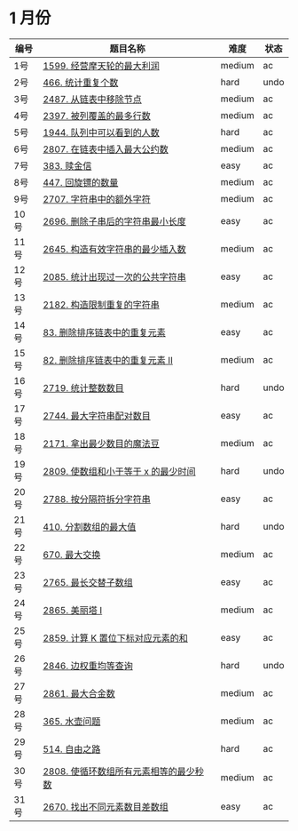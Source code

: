 # 1 月份

**编号**|**题目名称**|**难度**|**状态**
--------|------------|--------|--------
1号|[1599. 经营摩天轮的最大利润](./第1题%201599.%20经营摩天轮的最大利润)|medium|ac
2号|[466. 统计重复个数](./第2题%20466.%20统计重复个数)|hard|undo
3号|[2487. 从链表中移除节点](./第3题%202487.%20从链表中移除节点)|medium|ac
4号|[2397. 被列覆盖的最多行数](./第4题%202397.%20被列覆盖的最多行数)|medium|ac
5号|[1944. 队列中可以看到的人数](./第5题%201944.%20队列中可以看到的人数)|hard|ac
6号|[2807. 在链表中插入最大公约数](./第6题%202807.%20在链表中插入最大公约数)|medium|ac
7号|[383. 赎金信](./第7题%20383.%20赎金信)|easy|ac
8号|[447. 回旋镖的数量](./第8题%20447.%20回旋镖的数量)|medium|ac
9号|[2707. 字符串中的额外字符](./第9题%202707.%20字符串中的额外字符)|medium|ac
10号|[2696. 删除子串后的字符串最小长度](./第10题%202696.%20删除子串后的字符串最小长度)|easy|ac
11号|[2645. 构造有效字符串的最少插入数](./第11题%202645.%20构造有效字符串的最少插入数)|medium|ac
12号|[2085. 统计出现过一次的公共字符串](./第12题%202085.%20统计出现过一次的公共字符串)|easy|ac
13号|[2182. 构造限制重复的字符串](./第13题%202182.%20构造限制重复的字符串)|medium|ac
14号|[83. 删除排序链表中的重复元素](./第14题%2083.%20删除排序链表中的重复元素)|easy|ac
15号|[82. 删除排序链表中的重复元素 II](./第15题%2082.%20删除排序链表中的重复元素%20II)|medium|ac
16号|[2719. 统计整数数目](./第16题%202719.%20统计整数数目)|hard|undo
17号|[2744. 最大字符串配对数目](./第17题%202744.%20最大字符串配对数目)|easy|ac
18号|[2171. 拿出最少数目的魔法豆](./第18题%202171.%20拿出最少数目的魔法豆)|medium|ac
19号|[2809. 使数组和小于等于 x 的最少时间](./第19题%202809.%20使数组和小于等于%20x%20的最少时间)|hard|undo
20号|[2788. 按分隔符拆分字符串](./第20题%202788.%20按分隔符拆分字符串)|easy|ac
21号|[410. 分割数组的最大值](./第21题%20410.%20分割数组的最大值)|hard|undo
22号|[670. 最大交换](./第22题%20670.%20最大交换)|medium|ac
23号|[2765. 最长交替子数组](./第23题%202765.%20最长交替子数组)|easy|ac
24号|[2865. 美丽塔 I](./第24题%202865.%20美丽塔%20I)|medium|ac
25号|[2859. 计算 K 置位下标对应元素的和](./第25题%202859.%20计算%20K%20置位下标对应元素的和)|easy|ac
26号|[2846. 边权重均等查询](./第26题%202846.%20边权重均等查询)|hard|undo
27号|[2861. 最大合金数](./第27题%202861.%20最大合金数)|medium|ac
28号|[365. 水壶问题](./第28题%20365.%20水壶问题)|medium|ac
29号|[514. 自由之路](./第29题%20514.%20自由之路)|hard|ac
30号|[2808. 使循环数组所有元素相等的最少秒数](./第30题%202808.%20使循环数组所有元素相等的最少秒数)|medium|ac
31号|[2670. 找出不同元素数目差数组](./第31题%202670.%20找出不同元素数目差数组)|easy|ac
